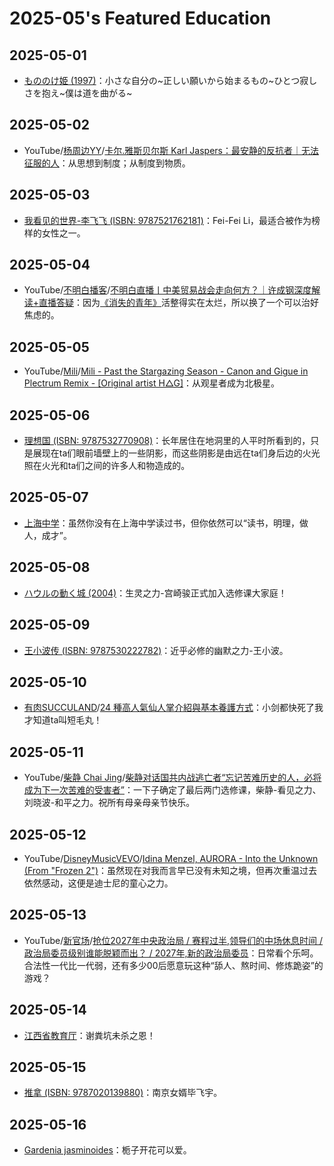 # 2025-05's Featured Education

## 2025-05-01

- [もののけ姫 (1997)](https://movie.douban.com/subject/1297359/)：小さな自分の~正しい願いから始まるもの~ひとつ寂しさを抱え~僕は道を曲がる~

## 2025-05-02

- YouTube/[杨周边YY](https://www.youtube.com/@YY0208)/[卡尔.雅斯贝尔斯 Karl Jaspers：最安静的反抗者｜无法征服的人](https://youtu.be/dAlD5h6ylMw)：从思想到制度；从制度到物质。

## 2025-05-03

- [我看见的世界-李飞飞 (ISBN: 9787521762181)](https://book.douban.com/subject/36672955/)：Fei-Fei Li，最适合被作为榜样的女性之一。

## 2025-05-04

- YouTube/[不明白播客](https://www.youtube.com/@bumingbai)/[不明白直播丨中美贸易战会走向何方？｜许成钢深度解读+直播答疑](https://www.youtube.com/live/kv25Pf9-3Sc)：因为[《消失的青年》](https://www.bilibili.com/video/BV15kVJzYE5N/)活整得实在太烂，所以换了一个可以治好焦虑的。

## 2025-05-05

- YouTube/[Mili](https://www.youtube.com/@ProjectMili)/[Mili - Past the Stargazing Season - Canon and Gigue in Plectrum Remix - [Original artist H△G]](https://youtu.be/oOlWu15vzyE)：从观星者成为北极星。

## 2025-05-06

- [理想国 (ISBN: 9787532770908)](https://book.douban.com/subject/26666912/)：长年居住在地洞里的人平时所看到的，只是展现在ta们眼前墙壁上的一些阴影，而这些阴影是由远在ta们身后边的火光照在火光和ta们之间的许多人和物造成的。

## 2025-05-07

- [上海中学](https://www.shs.cn/)：虽然你没有在上海中学读过书，但你依然可以“读书，明理，做人，成才”。

## 2025-05-08

- [ハウルの動く城 (2004)](https://movie.douban.com/subject/1308807/)：生灵之力-宫崎骏正式加入选修课大家庭！

## 2025-05-09

- [王小波传 (ISBN: 9787530222782)](https://book.douban.com/subject/36204278/)：近乎必修的幽默之力-王小波。

## 2025-05-10

- [有肉SUCCULAND](https://succuland.com.tw/)/[24 種高人氣仙人掌介紹與基本養護方式](https://succuland.com.tw/brands-project/20-popular-cacti/)：小剑都快死了我才知道ta叫短毛丸！

## 2025-05-11

- YouTube/[柴静 Chai Jing](https://www.youtube.com/@chaijing2023)/[柴静对话国共内战逃亡者“忘记苦难历史的人，必将成为下一次苦难的受害者”](https://youtu.be/Db17u8E1t0g)：一下子确定了最后两门选修课，柴静-看见之力、刘晓波-和平之力。祝所有母亲母亲节快乐。

## 2025-05-12

- YouTube/[DisneyMusicVEVO](https://www.youtube.com/@DisneyMusicVEVO)/[Idina Menzel, AURORA - Into the Unknown (From "Frozen 2")](https://youtu.be/gIOyB9ZXn8s)：虽然现在对我而言早已没有未知之境，但再次重温过去依然感动，这便是迪士尼的童心之力。

## 2025-05-13

- YouTube/[新官场](https://www.youtube.com/@新官场)/[抢位2027年中央政治局 / 赛程过半,领导们的中场休息时间 / 政治局委员级别谁能脱颖而出？ / 2027年,新的政治局委员](https://youtu.be/jRSxrLbsgSY)：日常看个乐呵。合法性一代比一代弱，还有多少00后愿意玩这种“舔人、熬时间、修炼跪姿”的游戏？

## 2025-05-14

- [江西省教育厅](https://jyt.jiangxi.gov.cn/)：谢粪坑未杀之恩！

## 2025-05-15

- [推拿 (ISBN: 9787020139880)](https://book.douban.com/subject/34432627/)：南京女婿毕飞宇。

## 2025-05-16

- [Gardenia jasminoides](https://en.wikipedia.org/wiki/Gardenia_jasminoides)：栀子开花可以爱。
